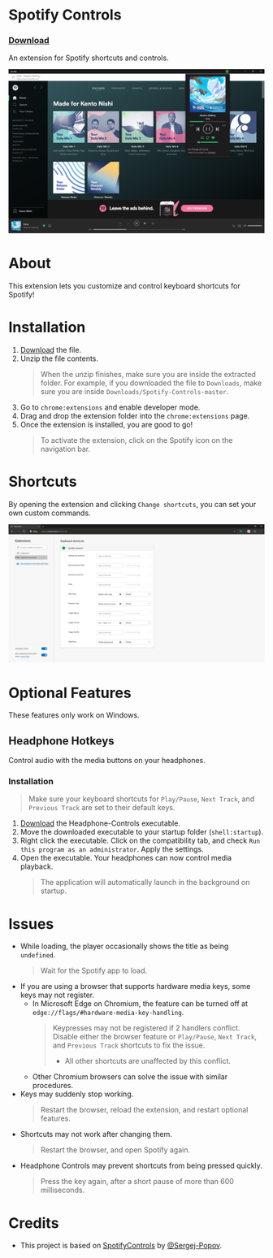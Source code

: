 # Spotify Controls
### [Download](https://github.com/KentoNishi/Spotify-Controls/archive/master.zip)
An extension for Spotify shortcuts and controls.

![Screeenshot](images/screenshot.png)

# About
This extension lets you customize and control keyboard shortcuts for Spotify!

# Installation
1. [Download](https://github.com/KentoNishi/Spotify-Controls/archive/master.zip) the file.
2. Unzip the file contents. 
    > When the unzip finishes, make sure you are inside the extracted folder. For example, if you downloaded the file to `Downloads`, make sure you are inside `Downloads/Spotify-Controls-master`.
3. Go to ``chrome:extensions`` and enable developer mode.
4. Drag and drop the extension folder into the ``chrome:extensions`` page.
5. Once the extension is installed, you are good to go!
    > To activate the extension, click on the Spotify icon on the navigation bar.

# Shortcuts
By opening the extension and clicking ``Change shortcuts``, you can set your own custom commands.

![Screeenshot](images/shortcuts.png)

# Optional Features
These features only work on Windows.
## Headphone Hotkeys
Control audio with the media buttons on your headphones.
### Installation
> Make sure your keyboard shortcuts for ``Play/Pause``, ``Next Track``, and ``Previous Track`` are set to their default keys.
1. [Download](https://github.com/KentoNishi/Spotify-Controls/raw/master/Headphone-Controls.exe) the Headphone-Controls executable.
2. Move the downloaded executable to your startup folder (``shell:startup``).
3. Right click the executable. Click on the compatibility tab, and check ``Run this program as an administrator``. Apply the settings.
4. Open the executable. Your headphones can now control media playback.
    > The application will automatically launch in the background on startup.

# Issues
* While loading, the player occasionally shows the title as being ``undefined``.
    > Wait for the Spotify app to load.
* If you are using a browser that supports hardware media keys, some keys may not register.
    * In Microsoft Edge on Chromium, the feature can be turned off at ``edge://flags/#hardware-media-key-handling``.
        > Keypresses may not be registered if 2 handlers conflict. Disable either the browser feature or ``Play/Pause``, ``Next Track``, and ``Previous Track`` shortcuts to fix the issue.
        >   * All other shortcuts are unaffected by this conflict.
    * Other Chromium browsers can solve the issue with similar procedures.
* Keys may suddenly stop working.
    > Restart the browser, reload the extension, and restart optional features.
* Shortcuts may not work after changing them.
    > Restart the browser, and open Spotify again.
* Headphone Controls may prevent shortcuts from being pressed quickly.
    > Press the key again, after a short pause of more than 600 milliseconds.    
    
# Credits
* This project is based on [SpotifyControls](https://github.com/Sergej-Popov/SpotifyControls) by [@Sergej-Popov](https://github.com/Sergej-Popov).